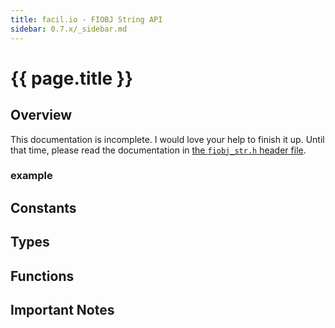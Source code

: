 ```yaml
---
title: facil.io - FIOBJ String API
sidebar: 0.7.x/_sidebar.md
---
```

# {{ page.title }}

## Overview

This documentation is incomplete. I would love your help to finish it up. Until that time, please read the documentation in [the `fiobj_str.h` header file](https://github.com/boazsegev/facil.io/blob/master/lib/facil/core/types/fiobj/fiobj_str.h).

### example

## Constants

## Types

## Functions

## Important Notes
